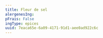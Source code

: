 ```yaml
---
title: Fleur de sel
alergenesIng:
pFrais: False
ingType: epices
uuid: 7eaca65e-6a09-4171-91d1-aee0ad922c6c
---
```

